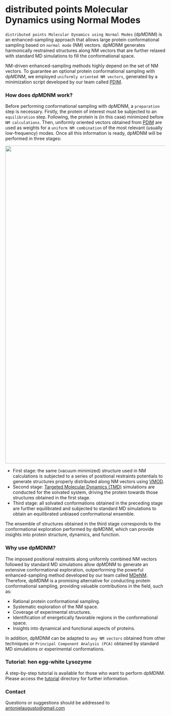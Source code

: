 # distributed points Molecular Dynamics using Normal Modes

`distributed points Molecular Dynamics using Normal Modes` (dpMDNM) is an enhanced-sampling approach that allows large protein conformational sampling based on `normal mode` (NM) vectors. dpMDNM generates harmonically restrained structures along NM vectors that are further relaxed with standard MD simulations to fill the conformational space.

NM-driven enhanced-sampling methods highly depend on the set of NM vectors. To guarantee an optional protein conformational sampling with dpMDNM, we employed `uniformly oriented NM vectors`, generated by a minimization script developed by our team called [PDIM](https://github.com/antonielgomes/dpMDNM/tree/main/PDIM).

### How does dpMDNM work?
Before performing conformational sampling with dpMDNM, a `preparation` step is necessary. Firstly, the protein of interest must be subjected to an `equilibration` step. Following, the protein is (in this case) minimized before `NM calculations`. Then, uniformly oriented vectors obtained from [PDIM](https://github.com/antonielgomes/dpMDNM/tree/main/PDIM) are used as weights for a `uniform NM combination` of the most relevant (usually low-frequency) modes.
Once all this information is ready, dpMDNM will be performed in three stages:
<p align="center"><img src="https://github.com/antonielgomes/dpMDNM/blob/main/dpMDNM.png" width="1000"/></p>

- First stage: the same (vacuum minimized) structure used in NM calculations is subjected to a series of positional restraints potentials to generate structures properly distributed along NM vectors using [VMOD](https://doi.org/10.1016/0010-4655(95)00052-H).
- Second stage: [Targeted Molecular Dynamics (TMD)](https://doi.org/10.1080/08927029308022170) simulations are conducted for the solvated system, driving the protein towards those structures obtained in the first stage.
- Third stage: all solvated conformations obtained in the preceding stage are further equilibrated and subjected to standard MD simulations to obtain an equilibrated unbiased conformational ensemble.

The ensemble of structures obtained in the third stage corresponds to the conformational exploration performed by dpMDNM, which can provide insights into protein structure, dynamics, and function.

### Why use dpMDNM?

The imposed positional restraints along uniformly combined NM vectors followed by standard MD simulations allow dpMDNM to generate an extensive conformational exploration, outperforming the powerful enhanced-sampling method developed by our team called [MDeNM](https://doi.org/10.1021/acs.jctc.5b00003). Therefore, dpMDNM is a promising alternative for conducting protein conformational sampling, providing valuable contributions in the field, such as:
- Rational protein conformational sampling.
- Systematic exploration of the NM space.
- Coverage of experimental structures.
- Identification of energetically favorable regions in the conformational space.
- Insights into dynamical and functional aspects of proteins.

In addition, dpMDNM can be adapted to `any NM vectors` obtained from other techniques or `Principal Component Analysis (PCA)` obtained by standard MD simulations or experimental conformations.

### Tutorial: hen egg-white Lysozyme
A step-by-step tutorial is available for those who want to perform dpMDNM. Please access the [tutorial](https://github.com/antonielgomes/dpMDNM/tree/main/tutorial) directory for further information.

### Contact
Questions or suggestions should be addressed to antonielaugusto@gmail.com

<!-- ### Reference
If you use PDIM or dpMDNM, please refer to the following publication: -->

